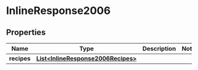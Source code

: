 

# InlineResponse2006

## Properties

Name | Type | Description | Notes
------------ | ------------- | ------------- | -------------
**recipes** | [**List&lt;InlineResponse2006Recipes&gt;**](InlineResponse2006Recipes.md) |  | 




